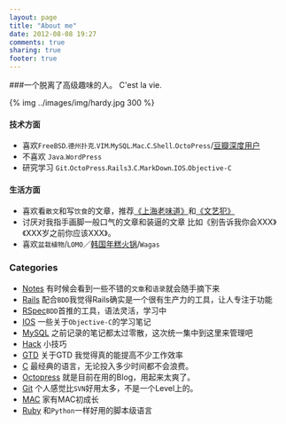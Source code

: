 ```yaml
---
layout: page
title: "About me"
date: 2012-08-08 19:27
comments: true
sharing: true
footer: true
---
```

###一个脱离了高级趣味的人。 C'est la vie.

{% img ../images/img/hardy.jpg 300 %}

#### 技术方面
* 喜欢`FreeBSD`.`德州扑克`.`VIM`.`MySQL`.`Mac`.`C`.`Shell`.`OctoPress`/[豆瓣深度用户](http://www.douban.com/people/woody1983/ "《上海老味道》")
* 不喜欢 `Java`.`WordPress`
* 研究学习 `Git`.`OctoPress`.`Rails3`.`C`.`MarkDown`.`IOS`.`Objective-C`

#### 生活方面
* 喜欢看`散文`和写`饮食`的文章，推荐[《上海老味道》](http://book.douban.com/subject/2044609/ "《上海老味道》")和[《文艺犯》](http://book.douban.com/subject/10491690/"《文艺犯》")
* 讨厌对我指手画脚一般口气的文章和装逼的文章 比如《别告诉我你会XXX》《XXX岁之前你应该XXX》。
* 喜欢`盆栽植物`/`LOMO`／[韩国年糕火锅](http://www.dianping.com/shop/5440689)/`Wagas`

### Categories
* [Notes](/blog/categories/note/)  有时候会看到一些不错的`文章`和`语录`就会随手摘下来
* [Rails](/blog/categories/rails/) 配合`BDD`我觉得Rails确实是一个很有生产力的工具，让人专注于功能
* [RSpec](/blog/categories/rspec/)`BDD`首推的工具，语法灵活，学习中
* [IOS](/blog/categories/ios/)     一些关于`Objective-C`的学习笔记
* [MySQL](/blog/categories/mysql/) 之前记录的笔记都太过零散，这次统一集中到这里来管理吧
* [Hack](/blog/categories/hack/)   小技巧
* [GTD](/blog/categories/gtd/)     关于GTD 我觉得真的能提高不少工作效率
* [C](/blog/categories/c/)         最经典的语言，无论投入多少时间都不会浪费。
* [Octopress](/blog/categories/octopress/) 就是目前在用的Blog，用起来太爽了。
* [Git](/blog/categories/git/)     个人感觉比`SVN`好用太多，不是一个Level上的。
* [MAC](/blog/categories/mac/)     家有MAC初成长
* [Ruby](/blog/categories/ruby/)   和`Python`一样好用的脚本级语言
